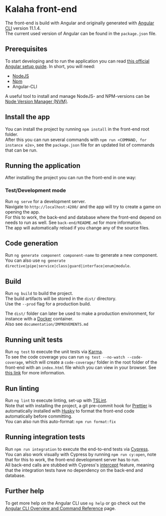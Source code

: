 # Kalaha front-end

The front-end is build with Angular and originally generated with [Angular CLI](https://github.com/angular/angular-cli)
version 11.1.4.  
The current used version of Angular can be found in the `package.json` file.

## Prerequisites

To start developing and to run the application you can
read [this official Angular setup guide](https://angular.io/guide/setup-local). In short, you will need:

- [NodeJS](https://nodejs.org/en/)
- [Npm](https://www.npmjs.com/)
- Angular-CLI

A useful tool to install and manage NodeJS- and NPM-versions can
be [Node Version Manager (NVM)](https://github.com/nvm-sh/nvm/blob/master/README.md).

## Install the app

You can install the project by running `npm install` in the front-end root folder.  
After this you can run several commands with `npm run <COMMAND, for instance e2e>`, see the `package.json` file for an
updated list of commands that can be run.

## Running the application

After installing the project you can run the front-end in one way:

### Test/Development mode

Run `ng serve` for a development server.  
Navigate to `http://localhost:4200/` and the app will try to create a game on opening the app.  
For this to work, the back-end and database where the front-end depend on needs to run as well. See `back-end/README.md`
for more information.  
The app will automatically reload if you change any of the source files.

## Code generation

Run `ng generate component component-name` to generate a new component.  
You can also use `ng generate directive|pipe|service|class|guard|interface|enum|module`.

## Build

Run `ng build` to build the project.  
The build artifacts will be stored in the `dist/` directory.  
Use the `--prod` flag for a production build.

The `dist/` folder can later be used to make a production environment, for instance with
a [Docker](https://www.docker.com/get-started) container.  
Also see `documentation/IMPROVEMENTS.md`

## Running unit tests

Run `ng test` to execute the unit tests via [Karma](https://karma-runner.github.io).  
To see the code coverage you can run `ng test --no-watch --code-coverage`, which will create a `code-coverage/` folder
in the root folder of the front-end with an `index.html` file which you can view in your browser.
See [this link](https://angular.io/guide/testing-code-coverage) for more information.

## Run linting

Run `ng lint` to execute linting, set-up with [TSLint](https://palantir.github.io/tslint/).  
Note that with installing the project, a git pre-commit hook for [Prettier](https://prettier.io) is automatically
installed with [Husky](https://typicode.github.io/husky) to format the front-end code automatically before committing.  
You can also run this auto-format: `npm run format:fix`

## Running integration tests

Run `npm run integration` to execute the end-to-end tests via [Cypress](https://www.cypress.io/).  
You can also work visually with Cypress by running `npm run cy:open`, note that for this to work, the front-end
development server has to run.  
All back-end calls are stubbed with Cypress's [intercept](https://docs.cypress.io/api/commands/intercept.html) feature,
meaning that the integration tests have no dependency on the back-end and database.

## Further help

To get more help on the Angular CLI use `ng help` or go check out
the [Angular CLI Overview and Command Reference](https://angular.io/cli) page.
